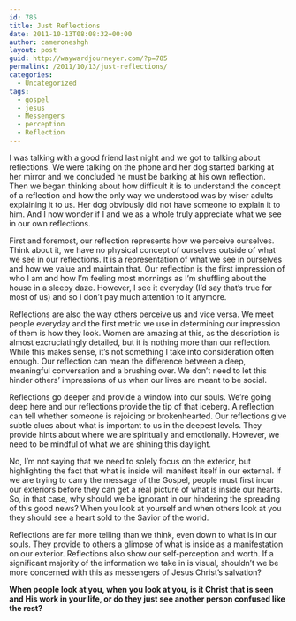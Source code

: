 ```yaml
---
id: 785
title: Just Reflections
date: 2011-10-13T08:08:32+00:00
author: cameroneshgh
layout: post
guid: http://waywardjourneyer.com/?p=785
permalink: /2011/10/13/just-reflections/
categories:
  - Uncategorized
tags:
  - gospel
  - jesus
  - Messengers
  - perception
  - Reflection
---
```

I was talking with a good friend last night and we got to talking about reflections. We were talking on the phone and her dog started barking at her mirror and we concluded he must be barking at his own reflection.  Then we began thinking about how difficult it is to understand the concept of a reflection and how the only way we understood was by wiser adults explaining it to us. Her dog obviously did not have someone to explain it to him. And I now wonder if I and we as a whole truly appreciate what we see in our own reflections.

First and foremost, our reflection represents how we perceive ourselves. Think about it, we have no physical concept of ourselves outside of what we see in our reflections. It is a representation of what we see in ourselves and how we value and maintain that. Our reflection is the first impression of who I am and how I&#8217;m feeling most mornings as I&#8217;m shuffling about the house in a sleepy daze. However, I see it everyday (I&#8217;d say that&#8217;s true for most of us) and so I don&#8217;t pay much attention to it anymore.

Reflections are also the way others perceive us and vice versa. We meet people everyday and the first metric we use in determining our impression of them is how they look. Women are amazing at this, as the description is almost excruciatingly detailed, but it is nothing more than our reflection. While this makes sense, it&#8217;s not something I take into consideration often enough. Our reflection can mean the difference between a deep, meaningful conversation and a brushing over. We don&#8217;t need to let this hinder others&#8217; impressions of us when our lives are meant to be social.

Reflections go deeper and provide a window into our souls. We&#8217;re going deep here and our reflections provide the tip of that iceberg. A reflection can tell whether someone is rejoicing or brokenhearted. Our reflections give subtle clues about what is important to us in the deepest levels. They provide hints about where we are spiritually and emotionally. However, we need to be mindful of what we are shining this daylight.

No, I&#8217;m not saying that we need to solely focus on the exterior, but highlighting the fact that what is inside will manifest itself in our external. If we are trying to carry the message of the Gospel, people must first incur our exteriors before they can get a real picture of what is inside our hearts. So, in that case, why should we be ignorant in our hindering the spreading of this good news? When you look at yourself and when others look at you they should see a heart sold to the Savior of the world.

Reflections are far more telling than we think, even down to what is in our souls. They provide to others a glimpse of what is inside as a manifestation on our exterior. Reflections also show our self-perception and worth. If a significant majority of the information we take in is visual, shouldn&#8217;t we be more concerned with this as messengers of Jesus Christ&#8217;s salvation?

**When people look at you, when you look at you, is it Christ that is seen and His work in your life, or do they just see another person confused like the rest?**